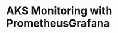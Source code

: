 # AKS Monitoring with PrometheusGrafana                                                                                                                                                                                                                                                                                                                                                  
